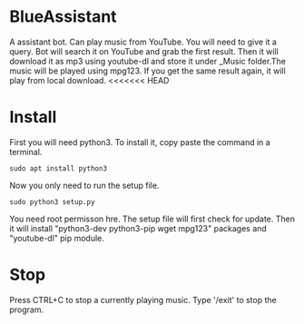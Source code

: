 # BlueAssistant
A assistant bot. Can play music from YouTube.
You will need to give it a query. Bot will search it on YouTube and grab the first result. Then it will download it as mp3 using youtube-dl and store it under \_Music folder.The music will be played using mpg123. If you get the same result again, it will play from local download.
<<<<<<< HEAD

# Install
First you will need python3. To install it, copy paste the command in a terminal.
```
sudo apt install python3
```
Now you only need to run the setup file.
```
sudo python3 setup.py
```
You need root permisson hre. The setup file will first check for update. Then it will install "python3-dev python3-pip wget mpg123" packages and "youtube-dl" pip module.

# Stop
Press CTRL+C to stop a currently playing music. Type '/exit' to stop the program.
